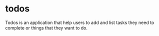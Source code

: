 # todos
 Todos is an application that help users to add and list tasks they need to complete or things that they want to do.
